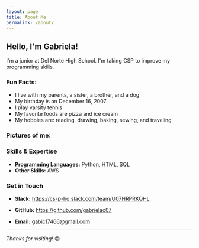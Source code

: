 ```yaml
---
layout: page
title: About Me
permalink: /about/
---
```


## Hello, I'm Gabriela!

I'm a junior at Del Norte High School. I'm taking CSP to improve my programming skills.

### Fun Facts:
- I live with my parents, a sister, a brother, and a dog
- My birthday is on December 16, 2007
- I play varsity tennis
- My favorite foods are pizza and ice cream
- My hobbies are: reading, drawing, baking, sewing, and traveling

### Pictures of me: 

### Skills & Expertise

- **Programming Languages:** Python, HTML, SQL
- **Other Skills:** AWS


### Get in Touch


- **Slack:** <a href="URL">https://cs-p-hq.slack.com/team/U07HRPRKQHL</a>

- **GitHub:** <a href="URL">https://github.com/gabrielac07</a>
- **Email:** gabic17466@gmail.com

---

*Thanks for visiting!* 😊


